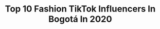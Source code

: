 ---
title: Top 10 Fashion TikTok Influencers In Bogotá In 2020
description: >-
  Find top fashion TikTok influencers in Bogotá in 2020. Most popular hashtags: #parati #colombia #viral #fyp.
platform: TikTok
hits: 6
text_top: Analyze the best TikTok profiles on inBeat.
text_bottom: inBeat has 6 TikTok influencers like this in Bogotá, Colombia for you to work with.
profiles:
  - username: "circymoreno"
    fullname: >-
      Circy Moreno
    bio: >-
      ¡SÍGUEME EN INSTA! Makeup Dance Lettering #Kworldsquad ❤️ Nonolive @circy
    location: "Colombia"
    followers: 15600
    engagement: 1614
    commentsToLikes: 0.031401
    id: cka0q66t1bftm0i78cykwip6q
    verified: false
    hashtags: "#viral, #backdoor, #straykids, #parati"
  - username: "dreamerdave__"
    fullname: >-
      DreamerDave
    bio: >-
      Ig: @dreamerdave__ CEO of random 🇨🇴
    location: "Colombia"
    followers: 34300
    engagement: 1868
    commentsToLikes: 0.020470
    id: ckacg1zqztegb0i78qddzc7m0
    verified: false
    hashtags: "#fyp, #colombia, #radiorebel, #foryou"
  - username: "jarlinsonphoto"
    fullname: >-
      Jarlinsson Ramirez
    bio: >-
      📸más fotos, dinámicas y tips de fotografía en mi Inst: @jarlinsonramirezphoto👆
    location: "Colombia"
    followers: 108200
    engagement: 1086
    commentsToLikes: 0.017512
    id: ckd61lum31ish0j23c9kxb3qy
    verified: false
    hashtags: "#photographer, #bogota, #parati, #yomequedoencasa"
  - username: "camilabarbosa_s"
    fullname: >-
      Camila
    bio: >-
      Colombiana 🇨🇴 Instagram: @camilabarbosa_s 💁🏼‍♀️
    location: "Colombia"
    followers: 19200
    engagement: 457
    commentsToLikes: 0.029790
    id: cka0t0v7ynxul0i78u9fydqkr
    verified: false
    hashtags: "#bronceado, #argentina, #healthy, #fyp"
  - username: "camila.esguerra"
    fullname: >-
      Camila Esguerra
    bio: >-
      A veces canto, a besos escribo.
    location: "Colombia"
    followers: 56100
    engagement: 1040
    commentsToLikes: 0.010988
    id: ck8hscaafco580j78lphztf2f
    verified: false
    hashtags: "#relaciones, #fail, #ventino, #amistad"
  - username: "joker_punkcosplay"
    fullname: >-
      Joker_punkcosplay
    bio: >-
      Cosplayer 🃏🖤 🤡 Insta: @anarcosplay
    location: "Colombia"
    followers: 29000
    engagement: 909
    commentsToLikes: 0.024710
    id: ck8opwn2v51of0j7857jo28bl
    verified: false
    hashtags: "#spiderman, #lipsync, #cosplay, #destacame"
  - username: "fashionismylaw"
    fullname: >-
      Daniela Daza 
    bio: >-
      Estoy aquí para que te enamores de ti misma 💜 IG: @fashionismylaw
    location: "Colombia"
    followers: 197300
    engagement: 1258
    commentsToLikes: 0.016649
    id: cka9nt5ir50op0i78ttoygomf
    verified: false
    hashtags: "#autoestima, #chiste, #motivacion, #amorpropio"
  - username: "jturcios_official"
    fullname: >-
      J TURCIOS
    bio: >-
      TRAVELS | FASHION | LIFESTYLE —BLOGGER YOUTUBER HONDUREÑO 🇭🇳 📍🌎
    location: "Colombia"
    followers: 26400
    engagement: 518
    commentsToLikes: 0.055976
    id: ckamwqotw9q580i78ik2fegvw
    verified: false
    hashtags: "#tiktokindia, #richboycheck, #tiktoklover, #viral"
  - username: "vivitorresv"
    fullname: >-
      Vivi Torres
    bio: >-
      Beauty, Fashion, Mom, LifeStyle ⠀ Instagram: @ViviTorresv ⠀ YouTube ViviTorres
    location: "Colombia"
    followers: 21000
    engagement: 463
    commentsToLikes: 0.012208
    id: ckb9brhpiy9ak0j23yep8v6im
    verified: false
    hashtags: "#tiktokfamily, #kitchen, #family, #parati"
  - username: "nicoleglennon5"
    fullname: >-
      Nicole Glennon
    bio: >-
      Fashion/Styling🖤 23 y/o Colombia Follow me on Instagram💖 @nicoleglennon
    location: "Colombia"
    followers: 9888
    engagement: 594
    commentsToLikes: 0.011592
    id: ckd6l7narewz20j23khf7qerf
    verified: false
    hashtags: "#fashion, #colombia, #aesthetic, #style"
---